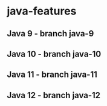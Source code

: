 # java-features

## Java 9 - branch java-9

## Java 10 - branch java-10

## Java 11 - branch java-11

## Java 12 - branch java-12
